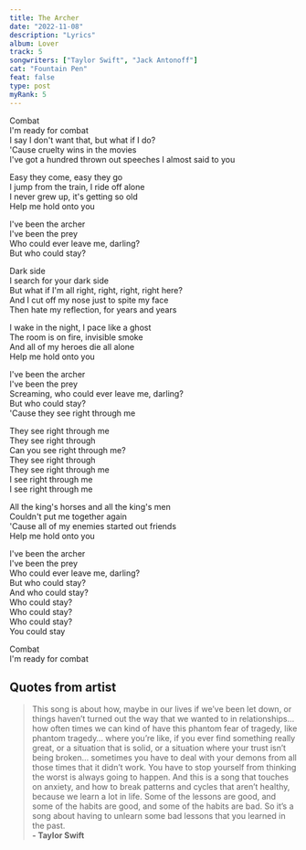 ```yaml
---
title: The Archer
date: "2022-11-08"
description: "Lyrics"
album: Lover
track: 5
songwriters: ["Taylor Swift", "Jack Antonoff"]
cat: "Fountain Pen"
feat: false
type: post
myRank: 5
---
```


<p className="verse-one">
Combat<br />
I'm ready for combat<br />
I say I don't want that, but what if I do?<br />
'Cause cruelty wins in the movies<br />
I've got a hundred thrown out speeches I almost said to you<br />
</p>
<p className="pre-chorus">
Easy they come, easy they go<br />
I jump from the train, I ride off alone<br />
I never grew up, it's getting so old<br />
Help me hold onto you<br />
</p>
<p className="chorus">
I've been the archer<br />
I've been the prey<br />
Who could ever leave me, darling?<br />
But who could stay?<br />
</p>
<p className="verse-two">
Dark side<br />
I search for your dark side<br />
But what if I'm all right, right, right, right here?<br />
And I cut off my nose just to spite my face<br />
Then hate my reflection, for years and years<br />
</p>
<p className="pre-chorus">
I wake in the night, I pace like a ghost<br />
The room is on fire, invisible smoke<br />
And all of my heroes die all alone<br />
Help me hold onto you<br />
</p>
<p className="chorus">
I've been the archer<br />
I've been the prey<br />
Screaming, who could ever leave me, darling?<br />
But who could stay?<br />
'Cause they see right through me<br />
</p>
<p className="bridge">
They see right through me<br />
They see right through<br />
Can you see right through me?<br />
They see right through<br />
They see right through me<br />
I see right through me<br />
I see right through me<br />
</p>
<p className="pre-chorus">
All the king's horses and all the king's men<br />
Couldn't put me together again<br />
'Cause all of my enemies started out friends<br />
Help me hold onto you<br />
</p>
<p className="chorus">
I've been the archer<br />
I've been the prey<br />
Who could ever leave me, darling?<br />
But who could stay?<br />
And who could stay?<br />
Who could stay?<br />
Who could stay?<br />
Who could stay?<br />
You could stay<br />
</p>
<p className="outro">
Combat<br />
I'm ready for combat<br />
</p>

## Quotes from artist

<blockquote>
This song is about how, maybe in our lives if we’ve been let down, or things haven’t turned out the way that we wanted to in relationships… how often times we can kind of have this phantom fear of tragedy, like phantom tragedy… where you’re like, if you ever find something really great, or a situation that is solid, or a situation where your trust isn’t being broken… sometimes you have to deal with your demons from all those times that it didn’t work. You have to stop yourself from thinking the worst is always going to happen. And this is a song that touches on anxiety, and how to break patterns and cycles that aren’t healthy, because we learn a lot in life. Some of the lessons are good, and some of the habits are good, and some of the habits are bad. So it’s a song about having to unlearn some bad lessons that you learned in the past.<br /><b>- Taylor Swift</b>
</blockquote>
